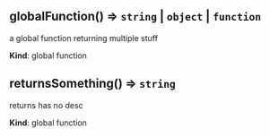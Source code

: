 <a name="globalFunction"></a>
## globalFunction() ⇒ `string` | `object` | `function`
a global function returning multiple stuff

**Kind**: global function


<a name="returnsSomething"></a>
## returnsSomething() ⇒ `string`
returns has no desc

**Kind**: global function


